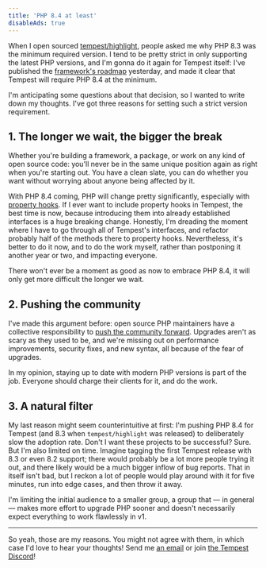 ```yaml
---
title: 'PHP 8.4 at least'
disableAds: true
---
```


When I open sourced [tempest/highlight](https://github.com/tempestphp/highlight), people asked me why PHP 8.3 was the minimum required version. I tend to be pretty strict in only supporting the latest PHP versions, and I'm gonna do it again for Tempest itself: I've published the [framework's roadmap](https://tempestphp.com/docs/intro/roadmap) yesterday, and made it clear that Tempest will require PHP 8.4 at the minimum.

I'm anticipating some questions about that decision, so I wanted to write down my thoughts. I've got three reasons for setting such a strict version requirement.

## 1. The longer we wait, the bigger the break

 Whether you're building a framework, a package, or work on any kind of open source code: you'll never be in the same unique position again as right when you're starting out. You have a clean slate, you can do whether you want without worrying about anyone being affected by it.

With PHP 8.4 coming, PHP will change pretty significantly, especially with [property hooks](/blog/new-in-php-84#property-hooks-rfc). If I ever want to include property hooks in Tempest, the best time is now, because introducing them into already established interfaces is a huge breaking change. Honestly, I'm dreading the moment where I have to go through all of Tempest's interfaces, and refactor probably half of the methods there to property hooks. Nevertheless, it's better to do it now, and to do the work myself, rather than postponing it another year or two, and impacting everyone.

There won't ever be a moment as good as now to embrace PHP 8.4, it will only get more difficult the longer we wait.

## 2. Pushing the community

I've made this argument before: open source PHP maintainers have a collective responsibility to [push the community forward](/blog/a-storm-in-a-glass-of-water). Upgrades aren't as scary as they used to be, and we're missing out on performance improvements, security fixes, and new syntax, all because of the fear of upgrades. 

In my opinion, staying up to date with modern PHP versions is part of the job. Everyone should charge their clients for it, and do the work.

## 3. A natural filter

My last reason might seem counterintuitive at first: I'm pushing PHP 8.4 for Tempest (and 8.3 when `tempest/highlight` was released) to deliberately slow the adoption rate. Don't I want these projects to be successful? Sure. But I'm also limited on time. Imagine tagging the first Tempest release with 8.3 or even 8.2 support; there would probably be a lot more people trying it out, and there likely would be a much bigger inflow of bug reports. That in itself isn't bad, but I reckon a lot of people would play around with it for five minutes, run into edge cases, and then throw it away. 

I'm limiting the initial audience to a smaller group, a group that — in general — makes more effort to upgrade PHP sooner and doesn't necessarily expect everything to work flawlessly in v1. 

---

So yeah, those are my reasons. You might not agree with them, in which case I'd love to hear your thoughts! Send me [an email](mailto:brendt@stitcher.io) or join [the Tempest Discord](https://discord.gg/pPhpTGUMPQ)!
